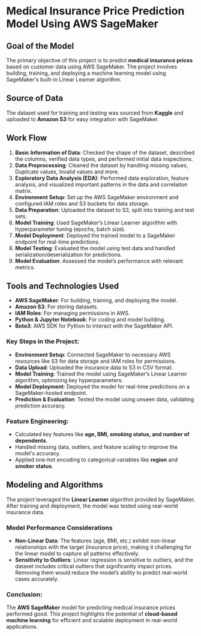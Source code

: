 # **Medical Insurance Price Prediction Model Using AWS SageMaker**

## **Goal of the Model**

The primary objective of this project is to predict **medical insurance prices** based on customer data using AWS SageMaker. The project involves building, training, and deploying a machine learning model using SageMaker's built-in Linear Learner algorithm.

## **Source of Data**

The dataset used for training and testing was sourced from **Kaggle** and uploaded to **Amazon S3** for easy integration with SageMaker.

## **Work Flow**
1. **Basic Information of Data**: Checked the shape of the dataset, described the columns, verified data types, and performed initial data inspections.
2. **Data Preprocessing**: Cleaned the dataset by handling missing values, Duplicate values, Invalid values and more.
3. **Exploratory Data Analysis (EDA)**: Performed data exploration, feature analysis, and visualized important patterns in the data and correlaiton matrix.
4. **Environment Setup**: Set up the AWS SageMaker environment and configured IAM roles and S3 buckets for data storage.
5. **Data Preparation**: Uploaded the dataset to S3, split into training and test sets.
6. **Model Training**: Used SageMaker’s Linear Learner algorithm with hyperparameter tuning (epochs, batch size).
7. **Model Deployment**: Deployed the trained model to a SageMaker endpoint for real-time predictions.
8. **Model Testing**: Evaluated the model using test data and handled serialization/deserialization for predictions.
9. **Model Evaluation**: Assessed the model’s performance with relevant metrics.

## **Tools and Technologies Used**

- **AWS SageMaker**: For building, training, and deploying the model.
- **Amazon S3**: For storing datasets.
- **IAM Roles**: For managing permissions in AWS.
- **Python & Jupyter Notebook**: For coding and model building.
- **Boto3**: AWS SDK for Python to interact with the SageMaker API.

### **Key Steps in the Project**:

- **Environment Setup**: Connected SageMaker to necessary AWS resources like S3 for data storage and IAM roles for permissions.
- **Data Upload**: Uploaded the insurance data to S3 in CSV format.
- **Model Training**: Trained the model using SageMaker’s Linear Learner algorithm, optimizing key hyperparameters.
- **Model Deployment**: Deployed the model for real-time predictions on a SageMaker-hosted endpoint.
- **Prediction & Evaluation**: Tested the model using unseen data, validating prediction accuracy.

### **Feature Engineering**:

- Calculated key features like **age, BMI, smoking status, and number of dependents**.
- Handled missing data, outliers, and feature scaling to improve the model's accuracy.
- Applied one-hot encoding to categorical variables like **region** and **smoker status**.

## **Modeling and Algorithms**

The project leveraged the **Linear Learner** algorithm provided by SageMaker. After training and deployment, the model was tested using real-world insurance data.

### **Model Performance Considerations**

- **Non-Linear Data**: The features (age, BMI, etc.) exhibit non-linear relationships with the target (insurance price), making it challenging for the linear model to capture all patterns effectively.
- **Sensitivity to Outliers**: Linear regression is sensitive to outliers, and the dataset includes critical outliers that significantly impact prices. Removing them would reduce the model’s ability to predict real-world cases accurately.

### **Conclusion:**

The **AWS SageMaker** model for predicting medical insurance prices performed good. This project highlights the potential of **cloud-based machine learning** for efficient and scalable deployment in real-world applications.




    

